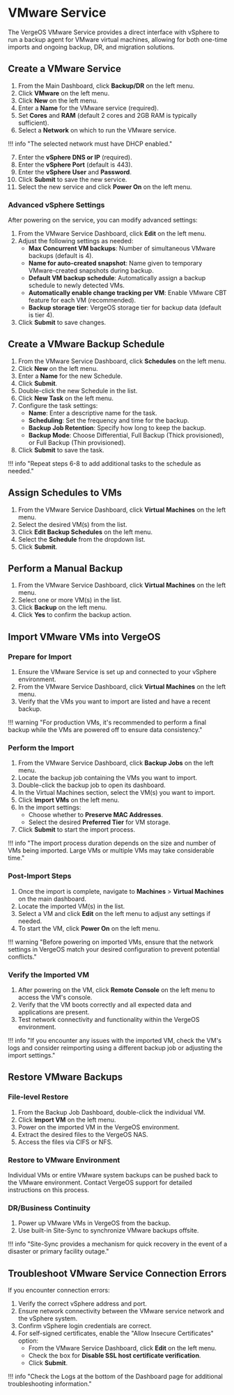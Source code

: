 # VMware Service

The VergeOS VMware Service provides a direct interface with vSphere to run a backup agent for VMware virtual machines, allowing for both one-time imports and ongoing backup, DR, and migration solutions.

## Create a VMware Service

1. From the Main Dashboard, click **Backup/DR** on the left menu.
2. Click **VMware** on the left menu.
3. Click **New** on the left menu.
4. Enter a **Name** for the VMware service (required).
5. Set **Cores** and **RAM** (default 2 cores and 2GB RAM is typically sufficient).
6. Select a **Network** on which to run the VMware service.

!!! info "The selected network must have DHCP enabled."

7. Enter the **vSphere DNS or IP** (required).
8. Enter the **vSphere Port** (default is 443).
9. Enter the **vSphere User** and **Password**.
10. Click **Submit** to save the new service.
11. Select the new service and click **Power On** on the left menu.

### Advanced vSphere Settings

After powering on the service, you can modify advanced settings:

1. From the VMware Service Dashboard, click **Edit** on the left menu.
2. Adjust the following settings as needed:
   - **Max Concurrent VM backups**: Number of simultaneous VMware backups (default is 4).
   - **Name for auto-created snapshot**: Name given to temporary VMware-created snapshots during backup.
   - **Default VM backup schedule**: Automatically assign a backup schedule to newly detected VMs.
   - **Automatically enable change tracking per VM**: Enable VMware CBT feature for each VM (recommended).
   - **Backup storage tier**: VergeOS storage tier for backup data (default is tier 4).
3. Click **Submit** to save changes.

## Create a VMware Backup Schedule

1. From the VMware Service Dashboard, click **Schedules** on the left menu.
2. Click **New** on the left menu.
3. Enter a **Name** for the new Schedule.
4. Click **Submit**.
5. Double-click the new Schedule in the list.
6. Click **New Task** on the left menu.
7. Configure the task settings:
   - **Name**: Enter a descriptive name for the task.
   - **Scheduling**: Set the frequency and time for the backup.
   - **Backup Job Retention**: Specify how long to keep the backup.
   - **Backup Mode**: Choose Differential, Full Backup (Thick provisioned), or Full Backup (Thin provisioned).
8. Click **Submit** to save the task.

!!! info "Repeat steps 6-8 to add additional tasks to the schedule as needed."

## Assign Schedules to VMs

1. From the VMware Service Dashboard, click **Virtual Machines** on the left menu.
2. Select the desired VM(s) from the list.
3. Click **Edit Backup Schedules** on the left menu.
4. Select the **Schedule** from the dropdown list.
5. Click **Submit**.

## Perform a Manual Backup

1. From the VMware Service Dashboard, click **Virtual Machines** on the left menu.
2. Select one or more VM(s) in the list.
3. Click **Backup** on the left menu.
4. Click **Yes** to confirm the backup action.

## Import VMware VMs into VergeOS

### Prepare for Import

1. Ensure the VMware Service is set up and connected to your vSphere environment.
2. From the VMware Service Dashboard, click **Virtual Machines** on the left menu.
3. Verify that the VMs you want to import are listed and have a recent backup.

!!! warning "For production VMs, it's recommended to perform a final backup while the VMs are powered off to ensure data consistency."

### Perform the Import

1. From the VMware Service Dashboard, click **Backup Jobs** on the left menu.
2. Locate the backup job containing the VMs you want to import.
3. Double-click the backup job to open its dashboard.
4. In the Virtual Machines section, select the VM(s) you want to import.
5. Click **Import VMs** on the left menu.
6. In the import settings:
   - Choose whether to **Preserve MAC Addresses**.
   - Select the desired **Preferred Tier** for VM storage.
7. Click **Submit** to start the import process.

!!! info "The import process duration depends on the size and number of VMs being imported. Large VMs or multiple VMs may take considerable time."

### Post-Import Steps

1. Once the import is complete, navigate to **Machines** > **Virtual Machines** on the main dashboard.
2. Locate the imported VM(s) in the list.
3. Select a VM and click **Edit** on the left menu to adjust any settings if needed.
4. To start the VM, click **Power On** on the left menu.

!!! warning "Before powering on imported VMs, ensure that the network settings in VergeOS match your desired configuration to prevent potential conflicts."

### Verify the Imported VM

1. After powering on the VM, click **Remote Console** on the left menu to access the VM's console.
2. Verify that the VM boots correctly and all expected data and applications are present.
3. Test network connectivity and functionality within the VergeOS environment.

!!! info "If you encounter any issues with the imported VM, check the VM's logs and consider reimporting using a different backup job or adjusting the import settings."

## Restore VMware Backups

### File-level Restore

1. From the Backup Job Dashboard, double-click the individual VM.
2. Click **Import VM** on the left menu.
3. Power on the imported VM in the VergeOS environment.
4. Extract the desired files to the VergeOS NAS.
5. Access the files via CIFS or NFS.

### Restore to VMware Environment

Individual VMs or entire VMware system backups can be pushed back to the VMware environment. Contact VergeOS support for detailed instructions on this process.

### DR/Business Continuity

1. Power up VMware VMs in VergeOS from the backup.
2. Use built-in Site-Sync to synchronize VMware backups offsite.

!!! info "Site-Sync provides a mechanism for quick recovery in the event of a disaster or primary facility outage."

## Troubleshoot VMware Service Connection Errors

If you encounter connection errors:

1. Verify the correct vSphere address and port.
2. Ensure network connectivity between the VMware service network and the vSphere system.
3. Confirm vSphere login credentials are correct.
4. For self-signed certificates, enable the "Allow Insecure Certificates" option:
   - From the VMware Service Dashboard, click **Edit** on the left menu.
   - Check the box for **Disable SSL host certificate verification**.
   - Click **Submit**.

!!! info "Check the Logs at the bottom of the Dashboard page for additional troubleshooting information."